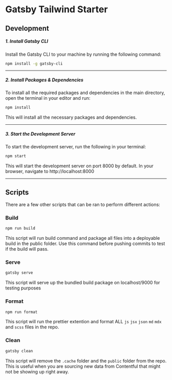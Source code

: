 # Gatsby Tailwind Starter

## Development

##### 1. Install Gatsby CLI

Install the Gatsby CLI to your machine by running the following command:

```bash
npm install -g gatsby-cli
```

---

##### 2. Install Packages & Dependencies

To install all the required packages and dependencies in the main directory, open the terminal in your editor and run:

```bash
npm install
```

This will install all the necessary packages and dependencies.

---

##### 3. Start the Development Server

To start the development server, run the following in your terminal:

```bash
npm start
```

This will start the development server on port 8000 by default. In your browser, navigate to http://localhost:8000

---

## Scripts

There are a few other scripts that can be ran to perform different actions:

### Build

```bash
npm run build
```

This script will run build command and package all files into a deployable build in the public folder. Use this command before pushing commits to test if the build will pass.

### Serve

```bash
gatsby serve
```

This script will serve up the bundled build package on localhost/9000 for testing purposes

### Format

```bash
npm run format
```

This script will run the prettier extention and format ALL `js` `jsx` `json` `md` `mdx` and `scss` files in the repo.

### Clean

```bash
gatsby clean
```

This script will remove the `.cache` folder and the `public` folder from the repo. This is useful when you are sourcing new data from Contentful that might not be showing up right away.
